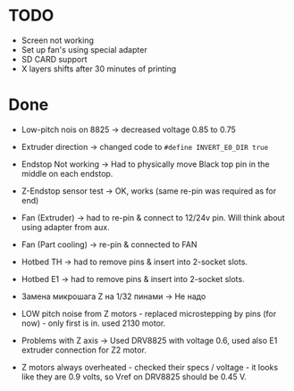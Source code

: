 # TODO
* Screen not working
* Set up fan's using special adapter
* SD CARD support
* X layers shifts after 30 minutes of printing

# Done

* Low-pitch nois on 8825 -> decreased voltage 0.85 to 0.75
* Extruder direction -> changed code to `#define INVERT_E0_DIR true`
* Endstop Not working -> Had to physically move Black top pin in the middle on each endstop.
* Z-Endstop sensor test -> OK, works (same re-pin was required as for end) 

* Fan (Extruder) -> had to re-pin & connect to 12/24v pin. Will think about using adapter from aux.
* Fan (Part cooling) -> re-pin & connected to FAN

* Hotbed TH -> had to remove pins & insert into 2-socket slots.
* Hotbed E1 -> had to remove pins & insert into 2-socket slots.
* Замена микрошага Z на 1/32 пинами -> Не надо
* LOW pitch noise from Z motors - replaced microstepping by pins (for now) - only first is in. used 2130 motor. 

* Problems with Z axis -> Used DRV8825 with voltage 0.6, used also E1 extruder connection for Z2 motor.
* Z motors always overheated - checked their specs / voltage - it looks like they are 0.9 volts, so Vref on DRV8825 should be 0.45 V.